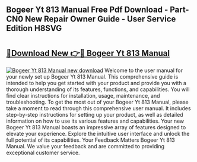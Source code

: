 ## Bogeer Yt 813 Manual Free Pdf Download - Part-CN0 New Repair Owner Guide - User Service Edition H8SVG

# <h2><a href="http://bc25021.oget.top/?id=Bogeer+Yt+813+Manual">🔗Download New 👉🔴 Bogeer Yt 813 Manual</a></h2>

[![Bogeer Yt 813 Manual new download](https://i.imgur.com/5g1atiW.png)](http://bc25021.oget.top/?id=Bogeer+Yt+813+Manual)
Welcome to the user manual for your newly set up Bogeer Yt 813 Manual. This comprehensive guide is intended to help you get started with your product and provide you with a thorough understanding of its features, functions, and capabilities. You will find clear instructions for installation, usage, maintenance, and troubleshooting. To get the most out of your Bogeer Yt 813 Manual, please take a moment to read through this comprehensive user manual. It includes step-by-step instructions for setting up your product, as well as detailed information on how to use its various features and capabilities. Your new Bogeer Yt 813 Manual boasts an impressive array of features designed to elevate your experience. Explore the intuitive user interface and unlock the full potential of its capabilities. Your Feedback Matters Bogeer Yt 813 Manual. We value your feedback and are committed to providing exceptional customer service.
